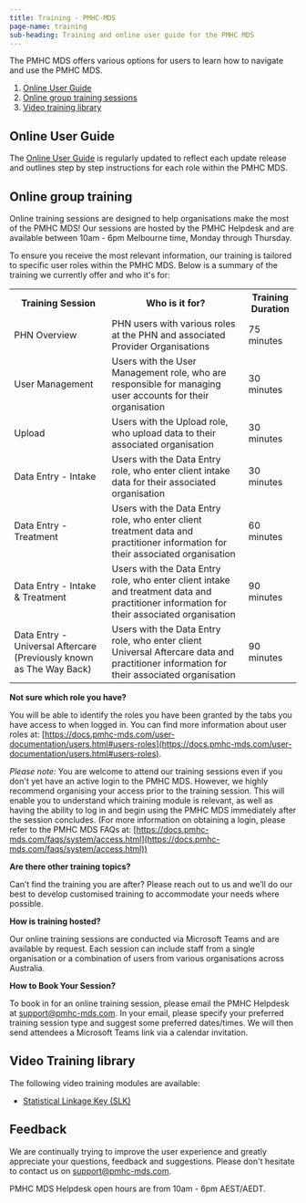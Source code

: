 ```yaml
---
title: Training - PMHC-MDS
page-name: training
sub-heading: Training and online user guide for the PMHC MDS
---
```


The PMHC MDS offers various options for users to learn how to navigate and use the PMHC MDS.

1. [Online User Guide](#user_guide)
2. [Online group training sessions](#group_training)
3. [Video training library](#video_training_library)

## <a id="user_guide"></a>Online User Guide

The [Online User Guide](https://docs.pmhc-mds.com/user-documentation/index.html)
is regularly updated to reflect each update release and outlines
step by step instructions for each role within the PMHC MDS.

## <a id="group_training"></a>Online group training

Online training sessions are designed to help organisations make the most of the
PMHC MDS! Our sessions are hosted by the PMHC Helpdesk and are available between
10am - 6pm Melbourne time, Monday through Thursday.

To ensure you receive the most relevant information, our training is tailored to
specific user roles within the PMHC MDS. Below is a summary of the training we
currently offer and who it's for:

<table class="table-bordered">
  <tr>
    <th>Training Session</th>
    <th>Who is it for?</th>
    <th>Training Duration</th>
  </tr>
  <tr>
    <td>PHN Overview</td>
    <td>PHN users with various roles at the PHN and associated Provider Organisations</td>
    <td>75 minutes</td>
  </tr>
  <tr>
    <td>User Management</td>
    <td>Users with the User Management role, who are responsible for managing user accounts for their organisation</td>
    <td>30 minutes</td>
  </tr>
  <tr>
    <td>Upload</td>
    <td>Users with the Upload role, who upload data to their associated organisation</td>
    <td>30 minutes</td>
  </tr>
  <tr>
    <td>Data Entry - Intake</td>
    <td>Users with the Data Entry role, who enter client intake data for their associated organisation</td>
    <td>30 minutes</td>
  </tr>
  <tr>
    <td>Data Entry - Treatment</td>
    <td>Users with the Data Entry role, who enter client treatment data and practitioner information for their associated organisation</td>
    <td>60 minutes</td>
  </tr>
  <tr>
    <td>Data Entry - Intake & Treatment</td>
    <td>Users with the Data Entry role, who enter client intake and treatment data and practitioner information for their associated organisation</td>
    <td>90 minutes</td>
  </tr>
  <tr>
    <td>Data Entry - Universal Aftercare (Previously known as The Way Back)</td>
    <td>Users with the Data Entry role, who enter client Universal Aftercare data and practitioner information for their associated organisation</td>
    <td>90 minutes</td>
  </tr>
</table>


**Not sure which role you have?**

You will be able to identify the roles you have been granted by the tabs you have access to when logged in. You can find more information about user roles at: [https://docs.pmhc-mds.com/user-documentation/users.html#users-roles](https://docs.pmhc-mds.com/user-documentation/users.html#users-roles).

*Please note:* You are welcome to attend our training sessions even if you don't
yet have an active login to the PMHC MDS. However, we highly recommend organising
your access prior to the training session. This will enable you to understand which
training module is relevant, as well as having the ability to log in and begin using
the PMHC MDS immediately after the session concludes. (For more information on obtaining
a login, please refer to the PMHC MDS FAQs at: [https://docs.pmhc-mds.com/faqs/system/access.html](https://docs.pmhc-mds.com/faqs/system/access.html))

**Are there other training topics?**

Can’t find the training you are after? Please reach out to us and we’ll do our
best to develop customised training to accommodate your needs where possible.

**How is training hosted?**

Our online training sessions are conducted via Microsoft Teams and are available
by request. Each session can include staff from a single organisation or a
combination of users from various organisations across Australia.

**How to Book Your Session?**

To book in for an online training session, please email the PMHC Helpdesk at [support@pmhc-mds.com](mailto:support@pmhc-mds.com).
In your email, please specify your preferred training session type and suggest
some preferred dates/times. We will then send attendees a Microsoft Teams link
via a calendar invitation.

## <a id="video_training_library"></a>Video Training library

The following video training modules are available:

* [Statistical Linkage Key (SLK)](https://youtu.be/YWv4pBOvntw)

## Feedback

We are continually trying to improve the user experience and greatly appreciate
your questions, feedback and suggestions. Please don't hesitate to contact us
on [support@pmhc-mds.com](mailto:support@pmhc-mds.com).

PMHC MDS Helpdesk open hours are from 10am - 6pm AEST/AEDT.  
